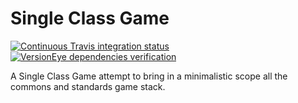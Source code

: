 # Single Class Game

[![Continuous Travis integration status](https://travis-ci.org/SnapGames/singleclassgame.svg?branch=master)](https://travis-ci.org/SnapGames/singleclassgame "Open the Travis-CI build job") [![VersionEye dependencies verification](https://www.versioneye.com/user/projects/5af2f8ed0fb24f0e57e3d81f/badge.svg?style=flat-square)](https://www.versioneye.com/user/projects/5af2f8ed0fb24f0e57e3d81f?child=summary "open the version eye status report")

A Single Class Game attempt to bring in a minimalistic scope all the commons and standards game stack.
